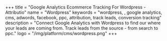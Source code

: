 +++
title = "Google Analytics Ecommerce Tracking For Wordpress - Attributio"
name = "Wordpress"
keywords = "wordpress, , google analytics, cms, adwords, facebook, ppc, attribution, track leads, conversion tracking"
description = "Connect Google Analytics with Wordpress to find our where your leads are coming from. Track leads from the source - from search to ppc."
logo = "/img/platform/cms/wordpress.png"
+++
